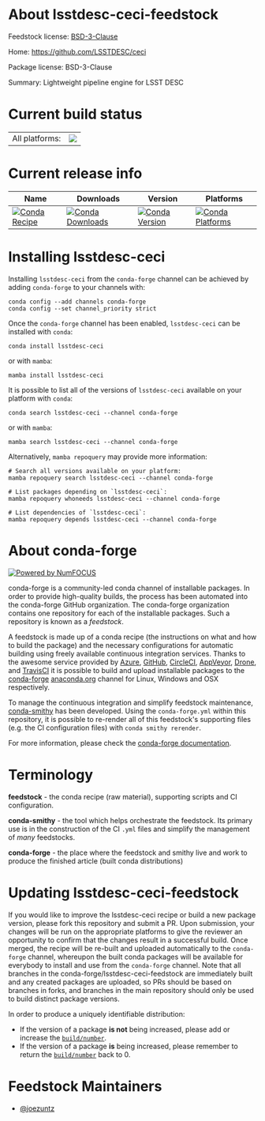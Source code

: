 About lsstdesc-ceci-feedstock
=============================

Feedstock license: [BSD-3-Clause](https://github.com/conda-forge/lsstdesc-ceci-feedstock/blob/main/LICENSE.txt)

Home: https://github.com/LSSTDESC/ceci

Package license: BSD-3-Clause

Summary: Lightweight pipeline engine for LSST DESC

Current build status
====================


<table><tr><td>All platforms:</td>
    <td>
      <a href="https://dev.azure.com/conda-forge/feedstock-builds/_build/latest?definitionId=23082&branchName=main">
        <img src="https://dev.azure.com/conda-forge/feedstock-builds/_apis/build/status/lsstdesc-ceci-feedstock?branchName=main">
      </a>
    </td>
  </tr>
</table>

Current release info
====================

| Name | Downloads | Version | Platforms |
| --- | --- | --- | --- |
| [![Conda Recipe](https://img.shields.io/badge/recipe-lsstdesc--ceci-green.svg)](https://anaconda.org/conda-forge/lsstdesc-ceci) | [![Conda Downloads](https://img.shields.io/conda/dn/conda-forge/lsstdesc-ceci.svg)](https://anaconda.org/conda-forge/lsstdesc-ceci) | [![Conda Version](https://img.shields.io/conda/vn/conda-forge/lsstdesc-ceci.svg)](https://anaconda.org/conda-forge/lsstdesc-ceci) | [![Conda Platforms](https://img.shields.io/conda/pn/conda-forge/lsstdesc-ceci.svg)](https://anaconda.org/conda-forge/lsstdesc-ceci) |

Installing lsstdesc-ceci
========================

Installing `lsstdesc-ceci` from the `conda-forge` channel can be achieved by adding `conda-forge` to your channels with:

```
conda config --add channels conda-forge
conda config --set channel_priority strict
```

Once the `conda-forge` channel has been enabled, `lsstdesc-ceci` can be installed with `conda`:

```
conda install lsstdesc-ceci
```

or with `mamba`:

```
mamba install lsstdesc-ceci
```

It is possible to list all of the versions of `lsstdesc-ceci` available on your platform with `conda`:

```
conda search lsstdesc-ceci --channel conda-forge
```

or with `mamba`:

```
mamba search lsstdesc-ceci --channel conda-forge
```

Alternatively, `mamba repoquery` may provide more information:

```
# Search all versions available on your platform:
mamba repoquery search lsstdesc-ceci --channel conda-forge

# List packages depending on `lsstdesc-ceci`:
mamba repoquery whoneeds lsstdesc-ceci --channel conda-forge

# List dependencies of `lsstdesc-ceci`:
mamba repoquery depends lsstdesc-ceci --channel conda-forge
```


About conda-forge
=================

[![Powered by
NumFOCUS](https://img.shields.io/badge/powered%20by-NumFOCUS-orange.svg?style=flat&colorA=E1523D&colorB=007D8A)](https://numfocus.org)

conda-forge is a community-led conda channel of installable packages.
In order to provide high-quality builds, the process has been automated into the
conda-forge GitHub organization. The conda-forge organization contains one repository
for each of the installable packages. Such a repository is known as a *feedstock*.

A feedstock is made up of a conda recipe (the instructions on what and how to build
the package) and the necessary configurations for automatic building using freely
available continuous integration services. Thanks to the awesome service provided by
[Azure](https://azure.microsoft.com/en-us/services/devops/), [GitHub](https://github.com/),
[CircleCI](https://circleci.com/), [AppVeyor](https://www.appveyor.com/),
[Drone](https://cloud.drone.io/welcome), and [TravisCI](https://travis-ci.com/)
it is possible to build and upload installable packages to the
[conda-forge](https://anaconda.org/conda-forge) [anaconda.org](https://anaconda.org/)
channel for Linux, Windows and OSX respectively.

To manage the continuous integration and simplify feedstock maintenance,
[conda-smithy](https://github.com/conda-forge/conda-smithy) has been developed.
Using the ``conda-forge.yml`` within this repository, it is possible to re-render all of
this feedstock's supporting files (e.g. the CI configuration files) with ``conda smithy rerender``.

For more information, please check the [conda-forge documentation](https://conda-forge.org/docs/).

Terminology
===========

**feedstock** - the conda recipe (raw material), supporting scripts and CI configuration.

**conda-smithy** - the tool which helps orchestrate the feedstock.
                   Its primary use is in the construction of the CI ``.yml`` files
                   and simplify the management of *many* feedstocks.

**conda-forge** - the place where the feedstock and smithy live and work to
                  produce the finished article (built conda distributions)


Updating lsstdesc-ceci-feedstock
================================

If you would like to improve the lsstdesc-ceci recipe or build a new
package version, please fork this repository and submit a PR. Upon submission,
your changes will be run on the appropriate platforms to give the reviewer an
opportunity to confirm that the changes result in a successful build. Once
merged, the recipe will be re-built and uploaded automatically to the
`conda-forge` channel, whereupon the built conda packages will be available for
everybody to install and use from the `conda-forge` channel.
Note that all branches in the conda-forge/lsstdesc-ceci-feedstock are
immediately built and any created packages are uploaded, so PRs should be based
on branches in forks, and branches in the main repository should only be used to
build distinct package versions.

In order to produce a uniquely identifiable distribution:
 * If the version of a package **is not** being increased, please add or increase
   the [``build/number``](https://docs.conda.io/projects/conda-build/en/latest/resources/define-metadata.html#build-number-and-string).
 * If the version of a package **is** being increased, please remember to return
   the [``build/number``](https://docs.conda.io/projects/conda-build/en/latest/resources/define-metadata.html#build-number-and-string)
   back to 0.

Feedstock Maintainers
=====================

* [@joezuntz](https://github.com/joezuntz/)

